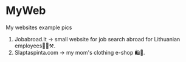 # MyWeb
My websites example pics <br>
1) Jobabroad.lt -> small website for job search abroad for Lithuanian employees👷🏽⚒️.<br>
2) Slaptaspinta.com -> my mom's clothing e-shop 🛍️👢.
